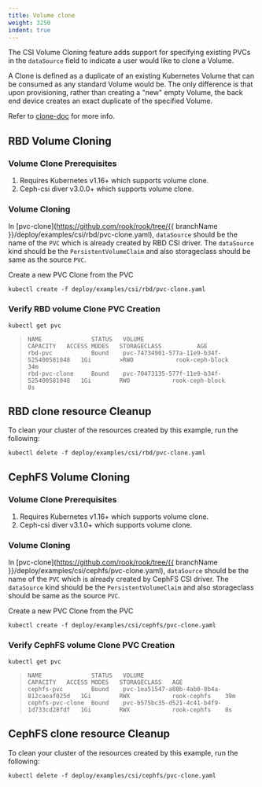 ```yaml
---
title: Volume clone
weight: 3250
indent: true
---
```


The CSI Volume Cloning feature adds support for specifying existing PVCs in the
`dataSource` field to indicate a user would like to clone a Volume.

A Clone is defined as a duplicate of an existing Kubernetes Volume that can be
consumed as any standard Volume would be. The only difference is that upon
provisioning, rather than creating a "new" empty Volume, the back end device
creates an exact duplicate of the specified Volume.

Refer to [clone-doc](https://kubernetes.io/docs/concepts/storage/volume-pvc-datasource/)
for more info.

## RBD Volume Cloning

### Volume Clone Prerequisites

 1. Requires Kubernetes v1.16+ which supports volume clone.
 2. Ceph-csi diver v3.0.0+ which supports volume clone.

### Volume Cloning

In
[pvc-clone](https://github.com/rook/rook/tree/{{ branchName }}/deploy/examples/csi/rbd/pvc-clone.yaml),
`dataSource` should be the name of the `PVC` which is already created by RBD
CSI driver. The `dataSource` kind should be the `PersistentVolumeClaim` and also storageclass
should be same as the source `PVC`.

Create a new PVC Clone from the PVC

```console
kubectl create -f deploy/examples/csi/rbd/pvc-clone.yaml
```

### Verify RBD volume Clone PVC Creation

```console
kubectl get pvc
```

>```
>NAME              STATUS   VOLUME                                     CAPACITY   ACCESS MODES   STORAGECLASS          AGE
>rbd-pvc           Bound    pvc-74734901-577a-11e9-b34f-525400581048   1Gi        >RWO            rook-ceph-block       34m
>rbd-pvc-clone     Bound    pvc-70473135-577f-11e9-b34f-525400581048   1Gi        RWO            rook-ceph-block       8s
>```

## RBD clone resource Cleanup

To clean your cluster of the resources created by this example, run the following:

```console
kubectl delete -f deploy/examples/csi/rbd/pvc-clone.yaml
```

## CephFS Volume Cloning

### Volume Clone Prerequisites

 1. Requires Kubernetes v1.16+ which supports volume clone.
 2. Ceph-csi diver v3.1.0+ which supports volume clone.

### Volume Cloning

In
[pvc-clone](https://github.com/rook/rook/tree/{{ branchName }}/deploy/examples/csi/cephfs/pvc-clone.yaml),
`dataSource` should be the name of the `PVC` which is already created by CephFS
CSI driver. The `dataSource` kind should be the `PersistentVolumeClaim` and also storageclass
should be same as the source `PVC`.

Create a new PVC Clone from the PVC

```console
kubectl create -f deploy/examples/csi/cephfs/pvc-clone.yaml
```

### Verify CephFS volume Clone PVC Creation

```console
kubectl get pvc
```

>```
>NAME              STATUS   VOLUME                                     CAPACITY   ACCESS MODES   STORAGECLASS   AGE
>cephfs-pvc        Bound    pvc-1ea51547-a88b-4ab0-8b4a-812caeaf025d   1Gi        RWX            rook-cephfs    39m
>cephfs-pvc-clone  Bound    pvc-b575bc35-d521-4c41-b4f9-1d733cd28fdf   1Gi        RWX            rook-cephfs    8s
>```

## CephFS clone resource Cleanup

To clean your cluster of the resources created by this example, run the following:

```console
kubectl delete -f deploy/examples/csi/cephfs/pvc-clone.yaml
```
